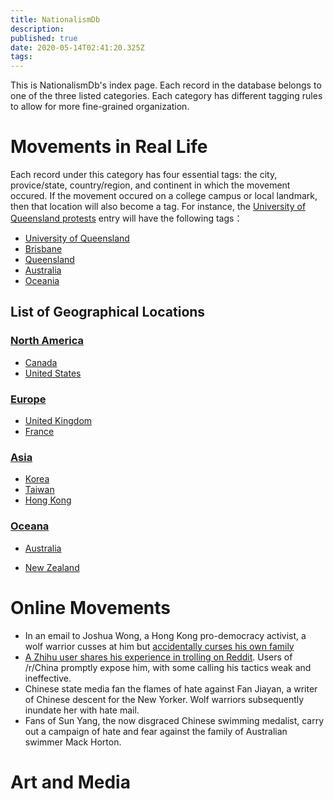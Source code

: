 ```yaml
---
title: NationalismDb
description: 
published: true
date: 2020-05-14T02:41:20.325Z
tags: 
---
```


This is NationalismDb's index page. Each record in the database belongs to one of the three listed categories. Each category has different tagging rules to allow for more fine-grained organization.
<div class="c-flex home-flex">
<div>
  
# Movements in Real Life
Each record under this category has four essential tags: the city, provice/state, country/region, and continent in which the movement occured. If the movement occured on a college campus or local landmark, then that location will also become a tag. For instance, the [University of Queensland protests](/nationalismdb/university-of-queensland-protests) entry will have the following tags：
- [University of Queensland](/t/university%20of%20queensland)
- [Brisbane](/t/brisbane)
- [Queensland](/t/queensland)
- [Australia](/t/australia)
- [Oceania](/t/oceania)

## List of Geographical Locations
### [North America](/t/north%20america)
- [Canada](/t/canada)
- [United States](/t/united%20states)
  
### [Europe](/t/europe)
- [United Kingdom](/t/united%20kingdom)
- [France](/t/france)
  
### [Asia](/t/asia)
- [Korea](/t/korea)
- [Taiwan](/t/taiwan)
- [Hong Kong](/t/hong%20kong)
  
### [Oceana](/t/oceania)
- [Australia](/t/australia)
- [New Zealand](/t/new%20zealand)
  </div>
  <div>
    
    # Online Movements
   
    - In an email to Joshua Wong, a Hong Kong pro-democracy activist, a wolf warrior cusses at him but [accidentally curses his own family](/en/nationalismdb/wolf-warrior-emails-joshua-wong-over-animal-crossing)
    - [A Zhihu user shares his experience in trolling on Reddit](/en/nationalismdb/a-ccp-shills-guide-to-trolling-on-reddit). Users of /r/China promptly expose him, with some calling his tactics weak and ineffective.
    - Chinese state media fan the flames of hate against Fan Jiayan, a writer of Chinese descent for the New Yorker. Wolf warriors subsequently inundate her with hate mail.
    - Fans of Sun Yang, the now disgraced Chinese swimming medalist, carry out a campaign of hate and fear against the family of Australian swimmer Mack Horton.
    
  </div>
  <div>
    
  # Art and Media
  </div>
</div>




  
